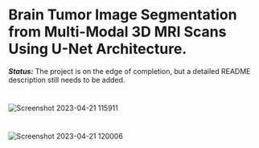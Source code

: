 # Brain Tumor Image Segmentation from Multi-Modal 3D MRI Scans Using U-Net Architecture.


***_Status:_*** The project is on the edge of completion, but a detailed README description still needs to be added.
#


![Screenshot 2023-04-21 115911](https://user-images.githubusercontent.com/111432785/233558558-c1e6e559-02d2-40cf-b9cc-b1e0d06615db.png)

# 
![Screenshot 2023-04-21 120006](https://user-images.githubusercontent.com/111432785/233558575-6adb9605-dbfb-402d-a17c-9565d9b84f4a.png)
